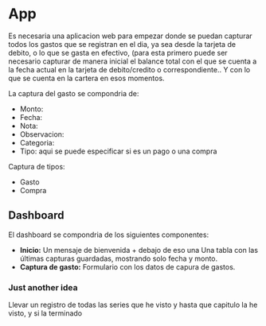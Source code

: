 
# App
Es necesaria una aplicacion web para empezar donde se puedan capturar todos los gastos que se registran en el dia, ya sea desde la tarjeta de debito, 
o lo que se gasta en efectivo, (para esta primero puede ser necesario capturar de manera inicial el balance total con el que se cuenta a la fecha actual
en la tarjeta de debito/credito o correspondiente.. Y con lo que se cuenta en la cartera en esos momentos.

La captura del gasto se compondria de:
  * Monto: 
  * Fecha:
  * Nota:
  * Observacion:
  * Categoria:
  * Tipo: aqui se puede especificar si es un pago o una compra

Captura de tipos:
  * Gasto
  * Compra


## Dashboard

El dashboard se compondria de los siguientes componentes:
 * **Inicio:** Un mensaje de bienvenida + <Nombre> debajo de eso una Una tabla con las últimas capturas guardadas, mostrando solo fecha y monto. 
 * **Captura de gasto:** Formulario con los datos de capura de gastos.


### Just another idea

Llevar un registro de todas las series que he visto y hasta que capitulo la he visto, y si la terminado
